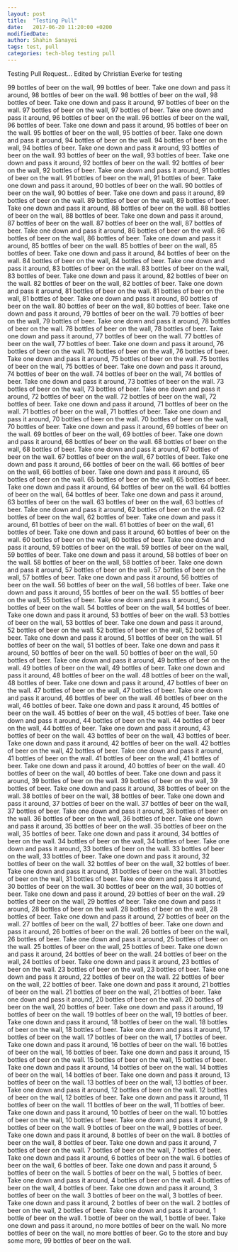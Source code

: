 ```yaml
---
layout: post
title:  "Testing Pull"
date:   2017-06-20 11:20:00 +0200
modifiedDate:
author: Shahin Sanayei
tags: test, pull
categories: tech-blog testing pull
---
```


Testing Pull Request... Edited by Christian Everke for testing

99 bottles of beer on the wall, 99 bottles of beer.
Take one down and pass it around, 98 bottles of beer on the wall.
98 bottles of beer on the wall, 98 bottles of beer.
Take one down and pass it around, 97 bottles of beer on the wall.
97 bottles of beer on the wall, 97 bottles of beer.
Take one down and pass it around, 96 bottles of beer on the wall.
96 bottles of beer on the wall, 96 bottles of beer.
Take one down and pass it around, 95 bottles of beer on the wall.
95 bottles of beer on the wall, 95 bottles of beer.
Take one down and pass it around, 94 bottles of beer on the wall.
94 bottles of beer on the wall, 94 bottles of beer.
Take one down and pass it around, 93 bottles of beer on the wall.
93 bottles of beer on the wall, 93 bottles of beer.
Take one down and pass it around, 92 bottles of beer on the wall.
92 bottles of beer on the wall, 92 bottles of beer.
Take one down and pass it around, 91 bottles of beer on the wall.
91 bottles of beer on the wall, 91 bottles of beer.
Take one down and pass it around, 90 bottles of beer on the wall.
90 bottles of beer on the wall, 90 bottles of beer.
Take one down and pass it around, 89 bottles of beer on the wall.
89 bottles of beer on the wall, 89 bottles of beer.
Take one down and pass it around, 88 bottles of beer on the wall.
88 bottles of beer on the wall, 88 bottles of beer.
Take one down and pass it around, 87 bottles of beer on the wall.
87 bottles of beer on the wall, 87 bottles of beer.
Take one down and pass it around, 86 bottles of beer on the wall.
86 bottles of beer on the wall, 86 bottles of beer.
Take one down and pass it around, 85 bottles of beer on the wall.
85 bottles of beer on the wall, 85 bottles of beer.
Take one down and pass it around, 84 bottles of beer on the wall.
84 bottles of beer on the wall, 84 bottles of beer.
Take one down and pass it around, 83 bottles of beer on the wall.
83 bottles of beer on the wall, 83 bottles of beer.
Take one down and pass it around, 82 bottles of beer on the wall.
82 bottles of beer on the wall, 82 bottles of beer.
Take one down and pass it around, 81 bottles of beer on the wall.
81 bottles of beer on the wall, 81 bottles of beer.
Take one down and pass it around, 80 bottles of beer on the wall.
80 bottles of beer on the wall, 80 bottles of beer.
Take one down and pass it around, 79 bottles of beer on the wall.
79 bottles of beer on the wall, 79 bottles of beer.
Take one down and pass it around, 78 bottles of beer on the wall.
78 bottles of beer on the wall, 78 bottles of beer.
Take one down and pass it around, 77 bottles of beer on the wall.
77 bottles of beer on the wall, 77 bottles of beer.
Take one down and pass it around, 76 bottles of beer on the wall.
76 bottles of beer on the wall, 76 bottles of beer.
Take one down and pass it around, 75 bottles of beer on the wall.
75 bottles of beer on the wall, 75 bottles of beer.
Take one down and pass it around, 74 bottles of beer on the wall.
74 bottles of beer on the wall, 74 bottles of beer.
Take one down and pass it around, 73 bottles of beer on the wall.
73 bottles of beer on the wall, 73 bottles of beer.
Take one down and pass it around, 72 bottles of beer on the wall.
72 bottles of beer on the wall, 72 bottles of beer.
Take one down and pass it around, 71 bottles of beer on the wall.
71 bottles of beer on the wall, 71 bottles of beer.
Take one down and pass it around, 70 bottles of beer on the wall.
70 bottles of beer on the wall, 70 bottles of beer.
Take one down and pass it around, 69 bottles of beer on the wall.
69 bottles of beer on the wall, 69 bottles of beer.
Take one down and pass it around, 68 bottles of beer on the wall.
68 bottles of beer on the wall, 68 bottles of beer.
Take one down and pass it around, 67 bottles of beer on the wall.
67 bottles of beer on the wall, 67 bottles of beer.
Take one down and pass it around, 66 bottles of beer on the wall.
66 bottles of beer on the wall, 66 bottles of beer.
Take one down and pass it around, 65 bottles of beer on the wall.
65 bottles of beer on the wall, 65 bottles of beer.
Take one down and pass it around, 64 bottles of beer on the wall.
64 bottles of beer on the wall, 64 bottles of beer.
Take one down and pass it around, 63 bottles of beer on the wall.
63 bottles of beer on the wall, 63 bottles of beer.
Take one down and pass it around, 62 bottles of beer on the wall.
62 bottles of beer on the wall, 62 bottles of beer.
Take one down and pass it around, 61 bottles of beer on the wall.
61 bottles of beer on the wall, 61 bottles of beer.
Take one down and pass it around, 60 bottles of beer on the wall.
60 bottles of beer on the wall, 60 bottles of beer.
Take one down and pass it around, 59 bottles of beer on the wall.
59 bottles of beer on the wall, 59 bottles of beer.
Take one down and pass it around, 58 bottles of beer on the wall.
58 bottles of beer on the wall, 58 bottles of beer.
Take one down and pass it around, 57 bottles of beer on the wall.
57 bottles of beer on the wall, 57 bottles of beer.
Take one down and pass it around, 56 bottles of beer on the wall.
56 bottles of beer on the wall, 56 bottles of beer.
Take one down and pass it around, 55 bottles of beer on the wall.
55 bottles of beer on the wall, 55 bottles of beer.
Take one down and pass it around, 54 bottles of beer on the wall.
54 bottles of beer on the wall, 54 bottles of beer.
Take one down and pass it around, 53 bottles of beer on the wall.
53 bottles of beer on the wall, 53 bottles of beer.
Take one down and pass it around, 52 bottles of beer on the wall.
52 bottles of beer on the wall, 52 bottles of beer.
Take one down and pass it around, 51 bottles of beer on the wall.
51 bottles of beer on the wall, 51 bottles of beer.
Take one down and pass it around, 50 bottles of beer on the wall.
50 bottles of beer on the wall, 50 bottles of beer.
Take one down and pass it around, 49 bottles of beer on the wall.
49 bottles of beer on the wall, 49 bottles of beer.
Take one down and pass it around, 48 bottles of beer on the wall.
48 bottles of beer on the wall, 48 bottles of beer.
Take one down and pass it around, 47 bottles of beer on the wall.
47 bottles of beer on the wall, 47 bottles of beer.
Take one down and pass it around, 46 bottles of beer on the wall.
46 bottles of beer on the wall, 46 bottles of beer.
Take one down and pass it around, 45 bottles of beer on the wall.
45 bottles of beer on the wall, 45 bottles of beer.
Take one down and pass it around, 44 bottles of beer on the wall.
44 bottles of beer on the wall, 44 bottles of beer.
Take one down and pass it around, 43 bottles of beer on the wall.
43 bottles of beer on the wall, 43 bottles of beer.
Take one down and pass it around, 42 bottles of beer on the wall.
42 bottles of beer on the wall, 42 bottles of beer.
Take one down and pass it around, 41 bottles of beer on the wall.
41 bottles of beer on the wall, 41 bottles of beer.
Take one down and pass it around, 40 bottles of beer on the wall.
40 bottles of beer on the wall, 40 bottles of beer.
Take one down and pass it around, 39 bottles of beer on the wall.
39 bottles of beer on the wall, 39 bottles of beer.
Take one down and pass it around, 38 bottles of beer on the wall.
38 bottles of beer on the wall, 38 bottles of beer.
Take one down and pass it around, 37 bottles of beer on the wall.
37 bottles of beer on the wall, 37 bottles of beer.
Take one down and pass it around, 36 bottles of beer on the wall.
36 bottles of beer on the wall, 36 bottles of beer.
Take one down and pass it around, 35 bottles of beer on the wall.
35 bottles of beer on the wall, 35 bottles of beer.
Take one down and pass it around, 34 bottles of beer on the wall.
34 bottles of beer on the wall, 34 bottles of beer.
Take one down and pass it around, 33 bottles of beer on the wall.
33 bottles of beer on the wall, 33 bottles of beer.
Take one down and pass it around, 32 bottles of beer on the wall.
32 bottles of beer on the wall, 32 bottles of beer.
Take one down and pass it around, 31 bottles of beer on the wall.
31 bottles of beer on the wall, 31 bottles of beer.
Take one down and pass it around, 30 bottles of beer on the wall.
30 bottles of beer on the wall, 30 bottles of beer.
Take one down and pass it around, 29 bottles of beer on the wall.
29 bottles of beer on the wall, 29 bottles of beer.
Take one down and pass it around, 28 bottles of beer on the wall.
28 bottles of beer on the wall, 28 bottles of beer.
Take one down and pass it around, 27 bottles of beer on the wall.
27 bottles of beer on the wall, 27 bottles of beer.
Take one down and pass it around, 26 bottles of beer on the wall.
26 bottles of beer on the wall, 26 bottles of beer.
Take one down and pass it around, 25 bottles of beer on the wall.
25 bottles of beer on the wall, 25 bottles of beer.
Take one down and pass it around, 24 bottles of beer on the wall.
24 bottles of beer on the wall, 24 bottles of beer.
Take one down and pass it around, 23 bottles of beer on the wall.
23 bottles of beer on the wall, 23 bottles of beer.
Take one down and pass it around, 22 bottles of beer on the wall.
22 bottles of beer on the wall, 22 bottles of beer.
Take one down and pass it around, 21 bottles of beer on the wall.
21 bottles of beer on the wall, 21 bottles of beer.
Take one down and pass it around, 20 bottles of beer on the wall.
20 bottles of beer on the wall, 20 bottles of beer.
Take one down and pass it around, 19 bottles of beer on the wall.
19 bottles of beer on the wall, 19 bottles of beer.
Take one down and pass it around, 18 bottles of beer on the wall.
18 bottles of beer on the wall, 18 bottles of beer.
Take one down and pass it around, 17 bottles of beer on the wall.
17 bottles of beer on the wall, 17 bottles of beer.
Take one down and pass it around, 16 bottles of beer on the wall.
16 bottles of beer on the wall, 16 bottles of beer.
Take one down and pass it around, 15 bottles of beer on the wall.
15 bottles of beer on the wall, 15 bottles of beer.
Take one down and pass it around, 14 bottles of beer on the wall.
14 bottles of beer on the wall, 14 bottles of beer.
Take one down and pass it around, 13 bottles of beer on the wall.
13 bottles of beer on the wall, 13 bottles of beer.
Take one down and pass it around, 12 bottles of beer on the wall.
12 bottles of beer on the wall, 12 bottles of beer.
Take one down and pass it around, 11 bottles of beer on the wall.
11 bottles of beer on the wall, 11 bottles of beer.
Take one down and pass it around, 10 bottles of beer on the wall.
10 bottles of beer on the wall, 10 bottles of beer.
Take one down and pass it around, 9 bottles of beer on the wall.
9 bottles of beer on the wall, 9 bottles of beer.
Take one down and pass it around, 8 bottles of beer on the wall.
8 bottles of beer on the wall, 8 bottles of beer.
Take one down and pass it around, 7 bottles of beer on the wall.
7 bottles of beer on the wall, 7 bottles of beer.
Take one down and pass it around, 6 bottles of beer on the wall.
6 bottles of beer on the wall, 6 bottles of beer.
Take one down and pass it around, 5 bottles of beer on the wall.
5 bottles of beer on the wall, 5 bottles of beer.
Take one down and pass it around, 4 bottles of beer on the wall.
4 bottles of beer on the wall, 4 bottles of beer.
Take one down and pass it around, 3 bottles of beer on the wall.
3 bottles of beer on the wall, 3 bottles of beer.
Take one down and pass it around, 2 bottles of beer on the wall.
2 bottles of beer on the wall, 2 bottles of beer.
Take one down and pass it around, 1 bottle of beer on the wall.
1 bottle of beer on the wall, 1 bottle of beer.
Take one down and pass it around, no more bottles of beer on the wall.
No more bottles of beer on the wall, no more bottles of beer. 
Go to the store and buy some more, 99 bottles of beer on the wall.
